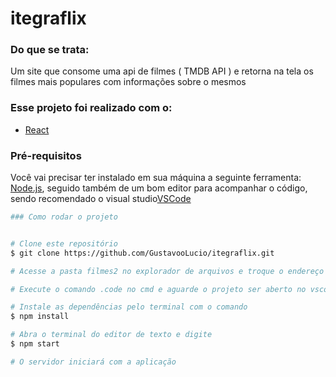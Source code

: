 # itegraflix
### Do que se trata:
Um site que consome uma api de filmes ( TMDB API ) e retorna na tela os filmes mais populares com informações sobre o mesmos

### Esse projeto foi realizado com o:

- [React](https://pt-br.reactjs.org/)

### Pré-requisitos
Você vai precisar ter instalado em sua máquina a seguinte ferramenta:
 [Node.js](https://nodejs.org/en/), seguido também de um bom editor para acompanhar o código, sendo recomendado o visual studio[VSCode](https://code.visualstudio.com/)
 ```bash
### Como rodar o projeto


# Clone este repositório
$ git clone https://github.com/GustavooLucio/itegraflix.git

# Acesse a pasta filmes2 no explorador de arquivos e troque o endereço dela por CMD, para a mesma ser aberta no prompt, e pressione enter

# Execute o comando .code no cmd e aguarde o projeto ser aberto no vscode

# Instale as dependências pelo terminal com o comando
$ npm install

# Abra o terminal do editor de texto e digite 
$ npm start 

# O servidor iniciará com a aplicação
```
